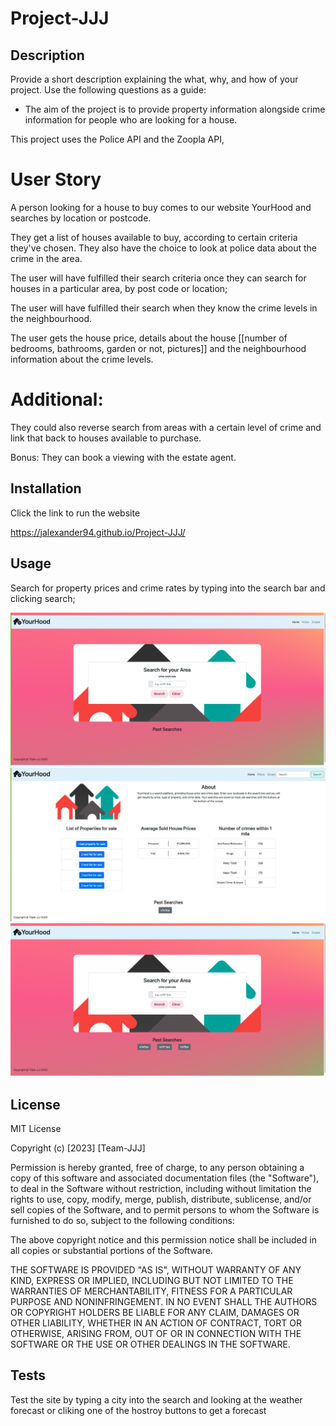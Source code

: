 # Project-JJJ

## Description

Provide a short description explaining the what, why, and how of your project. Use the following questions as a guide:

- The aim of the project is to provide property information alongside crime information for people who are looking for a house. 

This project uses the Police API and the Zoopla API,

# User Story

A person looking for a house to buy comes to our website YourHood and searches by location or postcode.

They get a list of houses available to buy, according to certain criteria they've chosen. They also have the choice to look at police data about the crime in the area.

The user will have fulfilled their search criteria once they can search for houses in a particular area, by post code or location;

The user will have fulfilled their search when they know the crime levels in the neighbourhood.

The user gets the house price, details about the house [[number of bedrooms, bathrooms, garden or not, pictures]] and the neighbourhood information about the crime levels.

# Additional:
They could also reverse search from areas with a certain level of crime and link that back to houses available to purchase.

Bonus:
They can book a viewing with the estate agent.

## Installation

Click the link to run the website

https://jalexander94.github.io/Project-JJJ/

## Usage

Search for property prices and crime rates by typing into the search bar and clicking search;

![screenshot of the serach page reading to be used](https://github.com/JAlexander94/Project-JJJ/blob/main/assets/images/Screenshot%202023-02-15%20at%2020.30.26.png)
![screenshot of the results page with history buttons added from local storage](https://github.com/JAlexander94/Project-JJJ/blob/main/assets/images/Screenshot%202023-02-15%20at%2020.31.14.png)
![screenshot of the initial search page after a few uses with history buttons added from local storage](https://github.com/JAlexander94/Project-JJJ/blob/main/assets/images/Screenshot%202023-02-15%20at%2020.35.50.png)

## License

MIT License

Copyright (c) [2023] [Team-JJJ]

Permission is hereby granted, free of charge, to any person obtaining a copy
of this software and associated documentation files (the "Software"), to deal
in the Software without restriction, including without limitation the rights
to use, copy, modify, merge, publish, distribute, sublicense, and/or sell
copies of the Software, and to permit persons to whom the Software is
furnished to do so, subject to the following conditions:

The above copyright notice and this permission notice shall be included in all
copies or substantial portions of the Software.

THE SOFTWARE IS PROVIDED "AS IS", WITHOUT WARRANTY OF ANY KIND, EXPRESS OR
IMPLIED, INCLUDING BUT NOT LIMITED TO THE WARRANTIES OF MERCHANTABILITY,
FITNESS FOR A PARTICULAR PURPOSE AND NONINFRINGEMENT. IN NO EVENT SHALL THE
AUTHORS OR COPYRIGHT HOLDERS BE LIABLE FOR ANY CLAIM, DAMAGES OR OTHER
LIABILITY, WHETHER IN AN ACTION OF CONTRACT, TORT OR OTHERWISE, ARISING FROM,
OUT OF OR IN CONNECTION WITH THE SOFTWARE OR THE USE OR OTHER DEALINGS IN THE
SOFTWARE.


## Tests

Test the site by typing a city into the search and looking at the weather forecast or cliking one of the hostroy buttons to get a forecast
